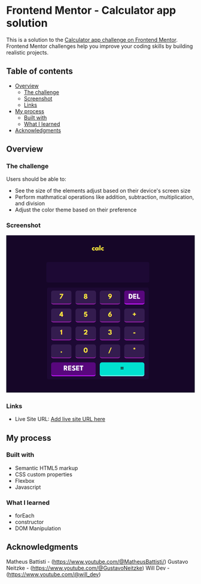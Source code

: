 # Frontend Mentor - Calculator app solution

This is a solution to the [Calculator app challenge on Frontend Mentor](https://www.frontendmentor.io/challenges/calculator-app-9lteq5N29). Frontend Mentor challenges help you improve your coding skills by building realistic projects. 

## Table of contents

- [Overview](#overview)
  - [The challenge](#the-challenge)
  - [Screenshot](#screenshot)
  - [Links](#links)
- [My process](#my-process)
  - [Built with](#built-with)
  - [What I learned](#what-i-learned)
- [Acknowledgments](#acknowledgments)

## Overview

### The challenge

Users should be able to:

- See the size of the elements adjust based on their device's screen size
- Perform mathmatical operations like addition, subtraction, multiplication, and division
- Adjust the color theme based on their preference

### Screenshot

![](/images/print.png)

### Links

- Live Site URL: [Add live site URL here](https://calculadora-js-phi-seven.vercel.app)

## My process

### Built with

- Semantic HTML5 markup
- CSS custom properties
- Flexbox
- Javascript

### What I learned

- forEach
- constructor
- DOM Manipulation

## Acknowledgments

Matheus Battisti - (https://www.youtube.com/@MatheusBattisti/)
Gustavo Neitzke - (https://www.youtube.com/@GustavoNeitzke)
Will Dev - (https://www.youtube.com/@will_dev)